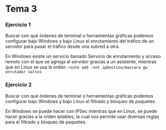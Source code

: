 # Tema 3

### Ejercicio 1
Buscar con qué órdenes de terminal o herramientas gráficas podemos configurar bajo Windows y bajo Linux el enrutamiento del tráfico de un servidor para pasar el tráfico desde una subred a otra.

En Windows existe un servicio llamado Servicio de enrutamiento y acceso remoto con el que se agrega al servidor gracias a un asistente, mientras que en Linux se usa la orden: `route add -net ipDestino/mascara gw enrutador saltos`

### Ejercicio 2
Buscar con qué órdenes de terminal o herramientas gráficas podemos configurar bajo Windows y bajo Linux el filtrado y bloqueo de paquetes.

En Windows se puede hacer con IPSec mientras que en Linux, se puede hacer gracias a la orden iptables, la cual nos permite usar diversas reglas para el filtrado y bloqueo de paquetes.